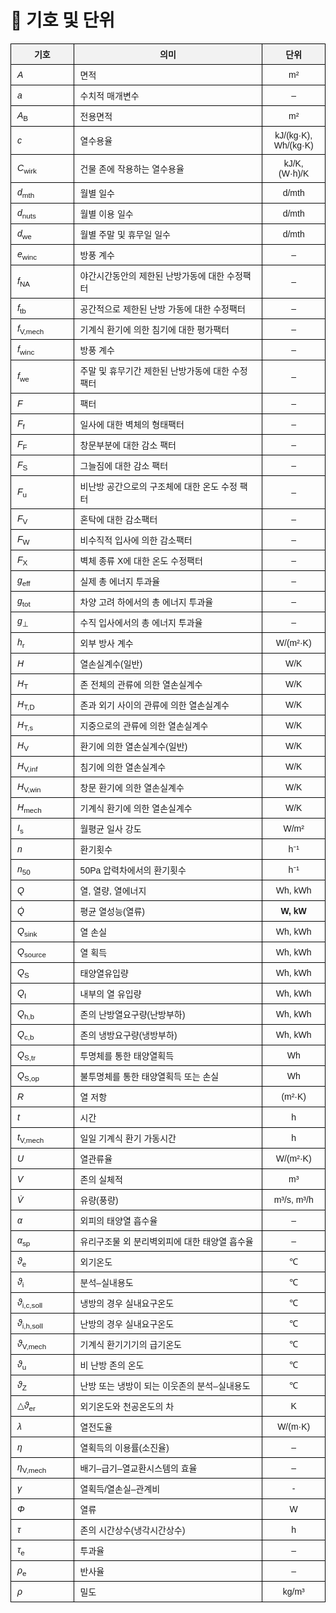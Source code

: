 # 🔹 기호 및 단위

<!DOCTYPE html>
<html lang="ko">
<head>
  <meta charset="UTF-8">
  <title>기호 정의 표</title>
  <style>
    table {
      border-collapse: collapse;
      width: 100%;
      font-family: "Malgun Gothic", sans-serif;
      font-size: 14px;
    }
    th, td {
      border: 1px solid #000;
      padding: 6px 10px;
      vertical-align: middle;
      text-align: left;
    }
    th {
      background-color: #f2f2f2;
      text-align: center;
    }
    td.center {
      text-align: center;
    }
    i {
      font-style: italic;
    }
    sub {
      vertical-align: sub;
      font-size: smaller;
    }
  </style>
</head>
<body>

<table>
  <tr>
    <th style="width: 20%;">기호</th>
    <th>의미</th>
    <th style="width: 20%;">단위</th>
  </tr>
  <tr><td><i>A</i></td><td>면적</td><td class="center">m²</td></tr>
  <tr><td><i>a</i></td><td>수치적 매개변수</td><td class="center">–</td></tr>
  <tr><td><i>A</i><sub>B</sub></td><td>전용면적</td><td class="center">m²</td></tr>
  <tr><td><i>c</i></td><td>열수용율</td><td class="center">kJ/(kg·K), Wh/(kg·K)</td></tr>
  <tr><td><i>C</i><sub>wirk</sub></td><td>건물 존에 작용하는 열수용율</td><td class="center">kJ/K, (W·h)/K</td></tr>
  <tr><td><i>d</i><sub>mth</sub></td><td>월별 일수</td><td class="center">d/mth</td></tr>
  <tr><td><i>d</i><sub>nuts</sub></td><td>월별 이용 일수</td><td class="center">d/mth</td></tr>
  <tr><td><i>d</i><sub>we</sub></td><td>월별 주말 및 휴무일 일수</td><td class="center">d/mth</td></tr>
  <tr><td><i>e</i><sub>winc</sub></td><td>방풍 계수</td><td class="center">–</td></tr>
  <tr><td><i>f</i><sub>NA</sub></td><td>야간시간동안의 제한된 난방가동에 대한 수정팩터</td><td class="center">–</td></tr>
  <tr><td><i>f</i><sub>tb</sub></td><td>공간적으로 제한된 난방 가동에 대한 수정팩터</td><td class="center">–</td></tr>
  <tr><td><i>f</i><sub>V,mech</sub></td><td>기계식 환기에 의한 침기에 대한 평가팩터</td><td class="center">–</td></tr>
  <tr><td><i>f</i><sub>winc</sub></td><td>방풍 계수</td><td class="center">–</td></tr>
  <tr><td><i>f</i><sub>we</sub></td><td>주말 및 휴무기간 제한된 난방가동에 대한 수정팩터</td><td class="center">–</td></tr>
  <tr><td><i>F</i></td><td>팩터</td><td class="center">–</td></tr>
  <tr><td><i>F</i><sub>f</sub></td><td>일사에 대한 벽체의 형태팩터</td><td class="center">–</td></tr>
  <tr><td><i>F</i><sub>F</sub></td><td>창문부분에 대한 감소 팩터</td><td class="center">–</td></tr>
  <tr><td><i>F</i><sub>S</sub></td><td>그늘짐에 대한 감소 팩터</td><td class="center">–</td></tr>
  <tr><td><i>F</i><sub>u</sub></td><td>비난방 공간으로의 구조체에 대한 온도 수정 팩터</td><td class="center">–</td></tr>
  <tr><td><i>F</i><sub>V</sub></td><td>혼탁에 대한 감소팩터</td><td class="center">–</td></tr>
  <tr><td><i>F</i><sub>W</sub></td><td>비수직적 입사에 의한 감소팩터</td><td class="center">–</td></tr>
  <tr><td><i>F</i><sub>X</sub></td><td>벽체 종류 X에 대한 온도 수정팩터</td><td class="center">–</td></tr>
  <tr><td><i>g</i><sub>eff</sub></td><td>실제 총 에너지 투과율</td><td class="center">–</td></tr>
  <tr><td><i>g</i><sub>tot</sub></td><td>차양 고려 하에서의 총 에너지 투과율</td><td class="center">–</td></tr>
  <tr><td><i>g</i><sub>⊥</sub></td><td>수직 입사에서의 총 에너지 투과율</td><td class="center">–</td></tr>
  <tr><td><i>h</i><sub>r</sub></td><td>외부 방사 계수</td><td class="center">W/(m²·K)</td></tr>
  <tr><td><i>H</i></td><td>열손실계수(일반)</td><td class="center">W/K</td></tr>
  <tr><td><i>H</i><sub>T</sub></td><td>존 전체의 관류에 의한 열손실계수</td><td class="center">W/K</td></tr>
  <tr><td><i>H</i><sub>T,D</sub></td><td>존과 외기 사이의 관류에 의한 열손실계수</td><td class="center">W/K</td></tr>
  <tr><td><i>H</i><sub>T,s</sub></td><td>지중으로의 관류에 의한 열손실계수</td><td class="center">W/K</td></tr>
  <tr><td><i>H</i><sub>V</sub></td><td>환기에 의한 열손실계수(일반)</td><td class="center">W/K</td></tr>
  <tr><td><i>H</i><sub>V,inf</sub></td><td>침기에 의한 열손실계수</td><td class="center">W/K</td></tr>
  <tr><td><i>H</i><sub>V,win</sub></td><td>창문 환기에 의한 열손실계수</td><td class="center">W/K</td></tr>
  <tr><td><i>H</i><sub>mech</sub></td><td>기계식 환기에 의한 열손실계수</td><td class="center">W/K</td></tr>
  <tr><td><i>I</i><sub>s</sub></td><td>월평균 일사 강도</td><td class="center">W/m²</td></tr>
  <tr><td><i>n</i></td><td>환기횟수</td><td class="center">h⁻¹</td></tr>
  <tr><td><i>n</i><sub>50</sub></td><td>50Pa 압력차에서의 환기횟수</td><td class="center">h⁻¹</td></tr>
  <tr><td><i>Q</i></td><td>열, 열량, 열에너지</td><td class="center">Wh, kWh</td></tr>
  <tr><td><i>Q̇</i></td><td>평균 열성능(열류)</td><td class="center"><strong>W, kW</strong></td></tr>
  <tr><td><i>Q</i><sub>sink</sub></td><td>열 손실</td><td class="center">Wh, kWh</td></tr>
  <tr><td><i>Q</i><sub>source</sub></td><td>열 획득</td><td class="center">Wh, kWh</td></tr>
  <tr><td><i>Q</i><sub>S</sub></td><td>태양열유입량</td><td class="center">Wh, kWh</td></tr>
  <tr><td><i>Q</i><sub>I</sub></td><td>내부의 열 유입량</td><td class="center">Wh, kWh</td></tr>
  <tr><td><i>Q</i><sub>h,b</sub></td><td>존의 난방열요구량(난방부하)</td><td class="center">Wh, kWh</td></tr>
  <tr><td><i>Q</i><sub>c,b</sub></td><td>존의 냉방요구량(냉방부하)</td><td class="center">Wh, kWh</td></tr>
  <tr><td><i>Q</i><sub>S,tr</sub></td><td>투명체를 통한 태양열획득</td><td class="center">Wh</td></tr>
  <tr><td><i>Q</i><sub>S,op</sub></td><td>불투명체를 통한 태양열획득 또는 손실</td><td class="center">Wh</td></tr>
  <tr><td><i>R</i></td><td>열 저항</td><td class="center">(m²·K)</td></tr>
  <tr><td><i>t</i></td><td>시간</td><td class="center">h</td></tr>
  <tr><td><i>t</i><sub>V,mech</sub></td><td>일일 기계식 환기 가동시간</td><td class="center">h</td></tr>
  <tr><td><i>U</i></td><td>열관류율</td><td class="center">W/(m²·K)</td></tr>
  <tr><td><i>V</i></td><td>존의 실체적</td><td class="center">m³</td></tr>
  <tr><td><i>V̇</i></td><td>유량(풍량)</td><td class="center">m³/s, m³/h</td></tr>
  <tr><td><i>α</i></td><td>외피의 태양열 흡수율</td><td class="center">–</td></tr>
  <tr><td><i>α</i><sub>sp</sub></td><td>유리구조물 외 분리벽외피에 대한 태양열 흡수율</td><td class="center">–</td></tr>
  <tr><td><i>ϑ</i><sub>e</sub></td><td>외기온도</td><td class="center">℃</td></tr>
  <tr><td><i>ϑ</i><sub>i</sub></td><td>분석–실내용도</td><td class="center">℃</td></tr>
  <tr><td><i>ϑ</i><sub>i,c,soll</sub></td><td>냉방의 경우 실내요구온도</td><td class="center">℃</td></tr>
  <tr><td><i>ϑ</i><sub>i,h,soll</sub></td><td>난방의 경우 실내요구온도</td><td class="center">℃</td></tr>
  <tr><td><i>ϑ</i><sub>V,mech</sub></td><td>기계식 환기기기의 급기온도</td><td class="center">℃</td></tr>
  <tr><td><i>ϑ</i><sub>u</sub></td><td>비 난방 존의 온도</td><td class="center">℃</td></tr>
  <tr><td><i>ϑ</i><sub>Z</sub></td><td>난방 또는 냉방이 되는 이웃존의 분석–실내용도</td><td class="center">℃</td></tr>
  <tr><td>△<i>ϑ</i><sub>er</sub></td><td>외기온도와 천공온도의 차</td><td class="center">K</td></tr>
  <tr><td><i>λ</i></td><td>열전도율</td><td class="center">W/(m·K)</td></tr>
  <tr><td><i>η</i></td><td>열획득의 이용률(소진율)</td><td class="center">–</td></tr>
  <tr><td><i>η</i><sub>V,mech</sub></td><td>배기–급기–열교환시스템의 효율</td><td class="center">–</td></tr>
  <tr><td><i>γ</i></td><td>열획득/열손실–관계비</td><td class="center">-</td></tr>
  <tr><td><i>Φ</i></td><td>열류</td><td class="center">W</td></tr>
  <tr><td><i>τ</i></td><td>존의 시간상수(냉각시간상수)</td><td class="center">h</td></tr>
  <tr><td><i>τ</i><sub>e</sub></td><td>투과율</td><td class="center">–</td></tr>
  <tr><td><i>ρ</i><sub>e</sub></td><td>반사율</td><td class="center">–</td></tr>
  <tr><td><i>ρ</i></td><td>밀도</td><td class="center">kg/m³</td></tr>
</table>

</body>
</html>
